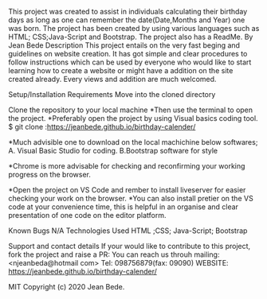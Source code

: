 This project was created to assist in individuals calculating their birthday days as long as one can remember the date(Date,Months and Year) one was born. The project has been created by using various languages such as HTML; CSS;Java-Script and Bootstrap. The project also has a ReadMe.
By Jean Bede
Description
This project entails on the very fast beging and guidelines on website creation. It has got simple and clear procedures to follow instructions which can be used by everyone who would like to start learning how to create a website or might have a addition on the site created already. Every views and addition are much welcomed.

Setup/Installation Requirements
Move into the cloned directory

Clone the repository to your local machine *Then use the terminal to open the project. *Preferably open the project by using Visual basics coding tool. $ git clone :https://jeanbede.github.io/birthday-calender/

*Much advisible one to download on the local machichine below softwares; 
A. Visual Basic Studio for coding.
B.Bootstrap software for style

*Chrome is more advisable for checking and reconfirming your working progress on the browser. 

*Open the project on VS Code and rember to install  liveserver for easier checking your work on the browser. 
*You can also install pretier on the VS code at your convenience time, this is helpful in an organise and clear presentation of one code on the editor platform.

Known Bugs
N/A
Technologies Used
HTML ;CSS; Java-Script; Bootstrap

Support and contact details
If your would like to contribute to this project, fork the project and raise a PR: You can reach us throuh mailing: <njeanbeda@hotmail com> Tel: 098756879(fax: 09090) WEBSITE: https://jeanbede.github.io/birthday-calender/

<License>
MIT Copyright (c) 2020 Jean Bede.